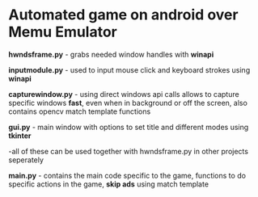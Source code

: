 # Automated game on android over Memu Emulator

__hwndsframe.py__ - grabs needed window handles with __winapi__

__inputmodule.py__ - used to input mouse click and keyboard strokes using __winapi__

__capturewindow.py__ - using direct windows api calls allows to capture specific windows __fast__, even when in background or off the screen, also contains opencv match template functions

__gui.py__ - main window with options to set title and different modes using __tkinter__

-all of these can be used together with hwndsframe.py in other projects seperately


__main.py__ - contains the main code specific to the game, functions to do specific actions in the game, __skip ads__ using match template
